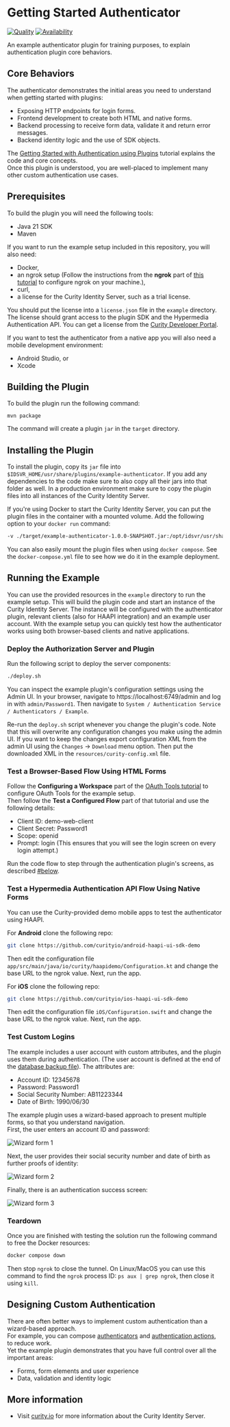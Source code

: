 # Getting Started Authenticator

[![Quality](https://img.shields.io/badge/quality-demo-red)](https://curity.io/resources/code-examples/status/)
[![Availability](https://img.shields.io/badge/availability-source-blue)](https://curity.io/resources/code-examples/status/)

An example authenticator plugin for training purposes, to explain authentication plugin core behaviors.

## Core Behaviors

The authenticator demonstrates the initial areas you need to understand when getting started with plugins:

- Exposing HTTP endpoints for login forms.
- Frontend development to create both HTML and native forms.
- Backend processing to receive form data, validate it and return error messages.
- Backend identity logic and the use of SDK objects.

The [Getting Started with Authentication using Plugins](https://curity.io/resources/learn/getting-started-authentication-plugins/) tutorial explains the code and core concepts.\
Once this plugin is understood, you are well-placed to implement many other custom authentication use cases.

## Prerequisites

To build the plugin you will need the following tools:

- Java 21 SDK
- Maven

If you want to run the example setup included in this repository, you will also need:

- Docker,
- an ngrok setup (Follow the instructions from the **ngrok** part of [this tutorial](https://curity.io/resources/learn/expose-local-curity-ngrok/#ngrok) to configure ngrok on your machine.),
- curl,
- a license for the Curity Identity Server, such as a trial license.

You should put the license into a `license.json` file in the `example` directory. The license should grant access to the plugin SDK and the Hypermedia Authentication API. You can get a license from the [Curity Developer Portal](https://developer.curity.io/).

If you want to test the authenticator from a native app you will also need a mobile development environment:

- Android Studio, or
- Xcode

## Building the Plugin

To build the plugin run the following command:

```
mvn package
```

The command will create a plugin `jar` in the `target` directory.

## Installing the Plugin

To install the plugin, copy its `jar` file into `$IDSVR_HOME/usr/share/plugins/example-authenticator`. If you add any dependencies to the code make sure to also copy all their jars into that folder as well. In a production environment make sure to copy the plugin files into all instances of the Curity Identity Server.

If you're using Docker to start the Curity Identity Server, you can put the plugin files in the container with a mounted volume. Add the following option to your `docker run` command:

```bash
-v ./target/example-authenticator-1.0.0-SNAPSHOT.jar:/opt/idsvr/usr/share/plugins/example-authenticator/example-authenticator-1.0.0-SNAPSHOT.jar
```

You can also easily mount the plugin files when using `docker compose`. See the `docker-compose.yml` file to see how we do it in the example deployment.

## Running the Example

You can use the provided resources in the `example` directory to run the example setup. This will build the plugin code and start an instance of the Curity Identity Server. The instance will be configured with the authenticator plugin, relevant clients (also for HAAPI integration) and an example user account. With the example setup you can quickly test how the authenticator works using both browser-based clients and native applications.

### Deploy the Authorization Server and Plugin

Run the following script to deploy the server components:

```bash
./deploy.sh
```

You can inspect the example plugin's configuration settings using the Admin UI. In your browser, navigate to https://localhost:6749/admin and log in with `admin/Password1`. Then navigate to `System / Authentication Service / Authenticators / Example`.

Re-run the `deploy.sh` script whenever you change the plugin's code. Note that this will overwrite any configuration changes you make using the admin UI. If you want to keep the changes export configuration XML from the admin UI using the `Changes` -> `Download` menu option. Then put the downloaded XML in the `resources/curity-config.xml` file.

### Test a Browser-Based Flow Using HTML Forms

Follow the **Configuring a Workspace** part of the [OAuth Tools tutorial](https://curity.io/resources/learn/test-using-oauth-tools/#configuring-a-workspace) to configure OAuth Tools for the example setup.\
Then follow the **Test a Configured Flow** part of that tutorial and use the following details:

- Client ID: demo-web-client
- Client Secret: Password1
- Scope: openid
- Prompt: login (This ensures that you will see the login screen on every login attempt.)

Run the code flow to step through the authentication plugin's screens, as described [#below](#test-custom-logins).

### Test a Hypermedia Authentication API Flow Using Native Forms

You can use the Curity-provided demo mobile apps to test the authenticator using HAAPI.

For **Android** clone the following repo:

```bash
git clone https://github.com/curityio/android-haapi-ui-sdk-demo
```

Then edit the configuration file `app/src/main/java/io/curity/haapidemo/Configuration.kt` and change the base URL to the ngrok value. Next, run the app.

For **iOS** clone the following repo:

```bash
git clone https://github.com/curityio/ios-haapi-ui-sdk-demo
```

Then edit the configuration file `iOS/Configuration.swift` and change the base URL to the ngrok value. Next, run the app.

### Test Custom Logins

The example includes a user account with custom attributes, and the plugin uses them during authentication. (The user account is defined at the end of the [database backup file](./example/resources/data-backup.sql)). The attributes are:

- Account ID: 12345678
- Password: Password1
- Social Security Number: AB11223344
- Date of Birth: 1990/06/30

The example plugin uses a wizard-based approach to present multiple forms, so that you understand navigation.\
First, the user enters an account ID and password:

![Wizard form 1](images/wizard-form-1.jpg)

Next, the user provides their social security number and date of birth as further proofs of identity:

![Wizard form 2](images/wizard-form-2.jpg)

Finally, there is an authentication success screen:

![Wizard form 3](images/wizard-form-3.jpg)

### Teardown

Once you are finished with testing the solution run the following command to free the Docker resources:

```bash
docker compose down
```

Then stop `ngrok` to close the tunnel. On Linux/MacOS you can use this command to find the `ngrok` process ID: `ps aux | grep ngrok`, then close it using `kill`.

## Designing Custom Authentication

There are often better ways to implement custom authentication than a wizard-based approach.\
For example, you can compose [authenticators](https://curity.io/resources/learn/authentication-overview/) and [authentication actions](https://curity.io/resources/learn/control-authentication-using-actions/), to reduce work.\
Yet the example plugin demonstrates that you have full control over all the important areas:

- Forms, form elements and user experience
- Data, validation and identity logic

## More information

- Visit [curity.io](https://curity.io/) for more information about the Curity Identity Server.
